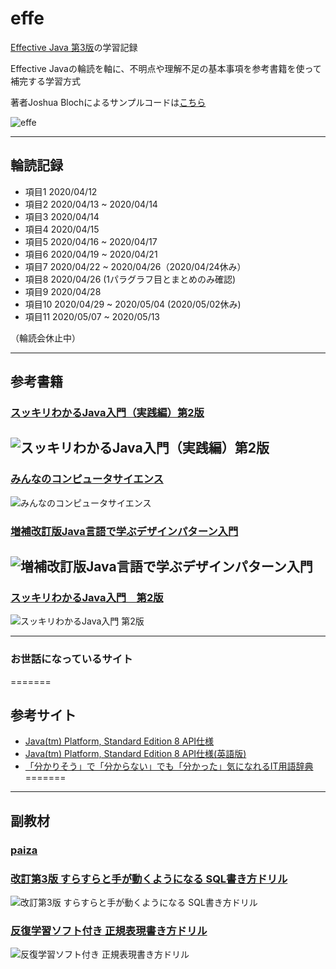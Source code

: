 # effe
[Effective Java 第3版](https://www.amazon.co.jp/Effective-Java-%E7%AC%AC3%E7%89%88-%E3%82%B8%E3%83%A7%E3%82%B7%E3%83%A5%E3%82%A2%E3%83%BB%E3%83%96%E3%83%AD%E3%83%83%E3%82%AF-ebook/dp/B07RHX1K53/ref=sr_1_1?__mk_ja_JP=%E3%82%AB%E3%82%BF%E3%82%AB%E3%83%8A&dchild=1&keywords=effective+java&qid=1587604225&sr=8-1)の学習記録

Effective Javaの輪読を軸に、不明点や理解不足の基本事項を参考書籍を使って補完する学習方式

 著者Joshua Blochによるサンプルコードは[こちら](https://github.com/jbloch/effective-java-3e-source-code)

![effe](https://m.media-amazon.com/images/I/5163U1-fsQL.jpg "effe")

---
## 輪読記録
- 項目1  2020/04/12
- 項目2  2020/04/13 ~ 2020/04/14
- 項目3  2020/04/14
- 項目4  2020/04/15
- 項目5  2020/04/16 ~ 2020/04/17
- 項目6  2020/04/19 ~ 2020/04/21
- 項目7  2020/04/22 ~ 2020/04/26（2020/04/24休み）
- 項目8  2020/04/26 (1パラグラフ目とまとめのみ確認)
- 項目9  2020/04/28
- 項目10 2020/04/29 ~ 2020/05/04 (2020/05/02休み)
- 項目11 2020/05/07 ~ 2020/05/13


（輪読会休止中）

---
## 参考書籍

### [スッキリわかるJava入門（実践編）第2版](https://www.amazon.co.jp/%E3%82%B9%E3%83%83%E3%82%AD%E3%83%AA%E3%82%8F%E3%81%8B%E3%82%8BJava%E5%85%A5%E9%96%80-%E5%AE%9F%E8%B7%B5%E7%B7%A8-%E7%AC%AC2%E7%89%88-%E3%82%B9%E3%83%83%E3%82%AD%E3%83%AA%E3%82%8F%E3%81%8B%E3%82%8B%E3%82%B7%E3%83%AA%E3%83%BC%E3%82%BA-%E4%B8%AD%E5%B1%B1-ebook/dp/B00O0NIW30/ref=reads_cwrtbar_1/356-7700438-0775735?_encoding=UTF8&pd_rd_i=B00O0NIW30&pd_rd_r=99e9e8f8-de8b-4407-8a75-b644f659e6ff&pd_rd_w=CISbZ&pd_rd_wg=gugRW&pf_rd_p=64c49d12-7012-452e-9a49-e43c9513f9fc&pf_rd_r=AE4X8AN23YX7NVWH6MWH&psc=1&refRID=AE4X8AN23YX7NVWH6MWH)
![スッキリわかるJava入門（実践編）第2版](https://m.media-amazon.com/images/I/512YksTnm1L.jpg "スッキリわかるJava入門（実践編）第2版")
---

###  [みんなのコンピュータサイエンス](https://www.amazon.co.jp/gp/product/4798154814/ref=ppx_yo_dt_b_asin_title_o00_s00?ie=UTF8&psc=1)
![みんなのコンピュータサイエンス](https://images-na.ssl-images-amazon.com/images/I/41QFHYrBcsL._SX350_BO1,204,203,200_.jpg "みんなのコンピュータサイエンス")

### [増補改訂版Java言語で学ぶデザインパターン入門](https://www.amazon.co.jp/%E5%A2%97%E8%A3%9C%E6%94%B9%E8%A8%82%E7%89%88Java%E8%A8%80%E8%AA%9E%E3%81%A7%E5%AD%A6%E3%81%B6%E3%83%87%E3%82%B6%E3%82%A4%E3%83%B3%E3%83%91%E3%82%BF%E3%83%BC%E3%83%B3%E5%85%A5%E9%96%80-%E7%B5%90%E5%9F%8E-%E6%B5%A9/dp/4797327030)
![増補改訂版Java言語で学ぶデザインパターン入門](https://images-na.ssl-images-amazon.com/images/I/51QsmvkObML._SX392_BO1,204,203,200_.jpg "増補改訂版Java言語で学ぶデザインパターン入門")
---

### [スッキリわかるJava入門　第2版](https://www.amazon.co.jp/%E3%82%B9%E3%83%83%E3%82%AD%E3%83%AA%E3%82%8F%E3%81%8B%E3%82%8BJava%E5%85%A5%E9%96%80-%E7%AC%AC2%E7%89%88-%E3%82%B9%E3%83%83%E3%82%AD%E3%83%AA%E3%82%B7%E3%83%AA%E3%83%BC%E3%82%BA-%E4%B8%AD%E5%B1%B1-%E6%B8%85%E5%96%AC/dp/484433638X/ref=pd_lpo_14_t_1/356-7700438-0775735?_encoding=UTF8&pd_rd_i=484433638X&pd_rd_r=9191d801-d32a-4656-a366-a9eb744e9bdd&pd_rd_w=bP5Jr&pd_rd_wg=cPg7g&pf_rd_p=4b55d259-ebf0-4306-905a-7762d1b93740&pf_rd_r=RRE5DD8TXPDHVKGTFV7P&psc=1&refRID=RRE5DD8TXPDHVKGTFV7P)
![スッキリわかるJava入門 第2版](https://images-na.ssl-images-amazon.com/images/I/51p6dqvB3lL._SX351_BO1,204,203,200_.jpg "スッキリわかるJava入門")

---

### お世話になっているサイト
=======
## 参考サイト

-  [Java(tm) Platform, Standard Edition 8
API仕様](https://docs.oracle.com/javase/jp/8/docs/api/overview-summary.html)
-  [Java(tm) Platform, Standard Edition 8
API仕様(英語版)](https://docs.oracle.com/javase/8/docs/api/overview-summary.html)
-  [「分かりそう」で「分からない」でも「分かった」気になれるIT用語辞典](https://wa3.i-3-i.info/index.html)
=======

---
## 副教材

### [paiza](https://paiza.jp/)

###  [改訂第3版 すらすらと手が動くようになる SQL書き方ドリル](https://www.amazon.co.jp/gp/product/4774180661/ref=ppx_yo_dt_b_asin_title_o00_s00?ie=UTF8&psc=1)
![改訂第3版 すらすらと手が動くようになる SQL書き方ドリル](https://images-na.ssl-images-amazon.com/images/I/61tsxdCdOsL._SX352_BO1,204,203,200_.jpg "改訂第3版 すらすらと手が動くようになる SQL書き方ドリル")


###  [反復学習ソフト付き 正規表現書き方ドリル](https://www.amazon.co.jp/gp/product/4774145092/ref=ppx_yo_dt_b_asin_title_o01_s00?ie=UTF8&psc=1)
![反復学習ソフト付き 正規表現書き方ドリル](https://images-na.ssl-images-amazon.com/images/I/51+QEm3ScHL._SX298_BO1,204,203,200_.jpg "反復学習ソフト付き 正規表現書き方ドリル")
